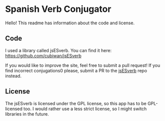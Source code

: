 # Spanish Verb Conjugator

Hello! This readme has information about the code and license.

## Code

I used a library called jsESverb. You can find it here: https://github.com/cubiwan/jsESverb

If you would like to improve the site, feel free to submit a pull request! If you find incorrect conjugations0 please, submit a PR to the [jsESverb](https://github.com/cubiwan/jsESverb) repo instead.



## License

The jsESverb is licensed under the GPL license, so this app has to be GPL-licensed too. I would rather use a less strict license, so I might switch libraries in the future.
